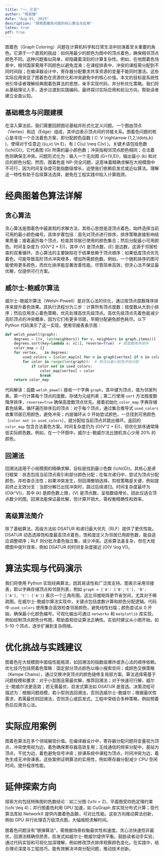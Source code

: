 ```yaml
---
title: "一、引言"
author: "杨其臻"
date: "Aug 01, 2025"
description: "探索图着色问题的核心算法与应用"
latex: true
pdf: true
---
```


图着色（Graph Coloring）问题在计算机科学和日常生活中扮演着至关重要的角色。它源于一个直观的挑战：如何用最少的颜色为图中的顶点着色，确保相邻顶点颜色不同。这种问题看似简单，却隐藏着深刻的计算复杂性。例如，在地图着色场景中，相邻国家需用不同颜色以避免混淆；在课程排表中，冲突的课程需分配到不同时间段；在编译器设计中，寄存器分配要求共享资源的变量不能同时激活。这些实际应用突显了图着色在资源优化和冲突避免中的核心价值。本文的目标是系统性地引导读者理解经典图着色算法的思想，亲手实现代码，并分析优化策略。我们将从基础理论入手，逐步过渡到实践编码，最终探讨实际应用和前沿方向，帮助读者建立全面认知。

## 基础概念与问题建模

在深入算法前，我们需要回顾图论基础并形式化定义问题。一个图由顶点（Vertex）和边（Edge）组成，其中边表示顶点间的邻接关系。图着色问题的核心是寻找一个合法着色方案，即分配颜色函数 \( C: V \rightarrow \{1,2,\ldots,k\} \)，使得对于任意边 \((u,v) \in E\)，有 \( C(u) \neq C(v) \)。关键术语包括色数 \(\chi(G)\)，它代表图 \(G\) 所需的最小颜色数；冲突指相邻顶点颜色相同；合法着色则确保无冲突。问题形式化为：输入一个无向图 \(G=(V,E)\)，输出最小 \(k\) 和对应的颜色分配。然而，图着色是 NP-完全问题，这意味着精确求解在大规模图中不可行，因为时间复杂度可能指数级增长，迫使我们依赖启发式或近似算法。理解这一特性有助于后续算法选择，避免在工程实践中陷入计算瓶颈。

# 经典图着色算法详解

## 贪心算法

贪心算法是图着色中最直观的求解方法，其核心思想是逐顶点着色，始终选择当前可用的最小颜色编号。具体步骤包括：首先对顶点进行排序，排序策略直接影响结果质量；接着遍历每个顶点，检查其邻居已使用的颜色集合；然后分配最小可用颜色。时间复杂度为 \(O(V^2 + E)\)，其中 \(V\) 是顶点数，\(E\) 是边数，这源于邻居检查的双重循环。贪心算法的主要缺陷在于结果依赖于顶点顺序：如果低度顶点优先着色，可能导致高阶顶点冲突增多，增加所需颜色数。例如，一个随机排序的图可能使用更多颜色，而优化排序能显著改善性能。尽管简单高效，但贪心法不保证最优解，仅提供可行方案。

## 威尔士-鲍威尔算法

威尔士-鲍威尔算法（Welsh-Powell）是对贪心法的优化，通过按顶点度数降序排序来提升着色效果。其执行流程分为三步：计算所有顶点度数；按度数从大到小排序；然后应用贪心着色策略，优先处理高优先级顶点。高优先级顶点先着色能减少高阶顶点的冲突概率，因为它们有更多邻居，早期分配避免颜色耗尽。以下 Python 代码演示了这一实现，使用邻接表表示图：

```python
def welsh_powell(graph):
    degrees = [(v, len(neighbors)) for v, neighbors in graph.items()]
    degrees.sort(key=lambda x: x[1], reverse=True)  # 按度数降序排序
    color_map = {}
    for vertex, _ in degrees:
        used_colors = {color_map[n] for n in graph[vertex] if n in color_map}  # 收集邻居已用颜色
        for color in range(len(graph)):  # 尝试从最小颜色开始分配
            if color not in used_colors:
                color_map[vertex] = color
                break
    return color_map
```

代码解读：函数 `welsh_powell` 接收一个字典 `graph`，其中键为顶点，值为邻居列表。第一行计算每个顶点的度数，存储为元组列表；第二行使用 `sort` 方法按度数降序排序，`reverse=True` 确保高度数顶点优先。接着初始化 `color_map` 字典存储着色结果。循环遍历排序后的顶点：对于每个顶点，通过集合推导式 `used_colors` 收集邻居已用颜色，避免冲突；内层循环从 0 开始尝试颜色，一旦找到可用颜色（`color not in used_colors`），就分配给当前顶点并跳出循环。返回的 `color_map` 包含合法着色方案。时间复杂度仍为 \(O(V^2 + E)\)，但优化排序通常降低实际颜色数。例如，在一个环图中，威尔士-鲍威尔法比随机贪心少用 20% 的颜色。

## 回溯法

回溯法适用于小规模图的精确求解，目标是找到最小色数 \(\chi(G)\)。其核心是递归框架：状态包括当前顶点索引和部分颜色分配；在每次递归中，尝试为顶点分配颜色，并检查合法性；如果冲突发生，则回溯撤销选择。剪枝策略是关键，例如提前终止无效分支：当部分解已出现冲突时，跳过后续递归。时间复杂度最坏为 \(O(k^V)\)，其中 \(k\) 是颜色数上限，\(V\) 是顶点数，呈指数级增长，因此仅适合顶点数少的图。回溯法能保证最优解，但计算开销大，需权衡精确性和效率。

## 高级算法简介

除了基础算法，高级方法如 DSATUR 和递归最大优先（RLF）提供了更优性能。DSATUR 动态选择饱和度最高顶点着色，饱和度定义为邻居已用颜色数，能自适应调整顺序；RLF 则分批次着色独立集，减少冲突。这些算法虽复杂，但在大规模图中提升效率，例如 DSATUR 的时间复杂度接近 \(O(V \log V)\)。

# 算法实现与代码演示

我们将使用 Python 实现经典算法，因其易读性和广泛库支持。图表示采用邻接表，即以字典存储顶点和邻居列表，例如 `graph = {'A': ['B','C'], 'B': ['A'], 'C': ['A']}` 表示一个三角形图。这比邻接矩阵更节省空间，尤其对于稀疏图。在威尔士-鲍威尔算法实现中，关键点包括度数计算和颜色分配逻辑。代码中 `used_colors` 使用集合高效检查邻居颜色，避免线性扫描；颜色尝试从 0 开始，确保最小化颜色编号。可视化输出可通过 `networkx` 和 `matplotlib` 库实现，例如绘制顶点颜色分布图，帮助直观验证算法正确性。实验时建议从小图开始，如 5-10 个顶点，逐步扩展到复杂网络。

# 优化挑战与实践建议

图着色在大规模图中面临性能瓶颈，如回溯法的指数级爆炸或贪心法的顺序依赖。优化技巧包括预着色策略：固定部分顶点颜色以缩小搜索空间；或颜色交换策略（Kempe Chains），通过交换冲突顶点的颜色链修复局部方案。算法选择需基于问题规模和要求：对于小型图且需最优解，推荐回溯法；对于快速可行解，威尔士-鲍威尔法更高效；若无需最优，启发式算法如 DSATUR 是首选。决策流程可描述为：根据问题规模，若小型则选回溯法，否则选威尔士-鲍威尔；根据最优性需求，若需最优则回溯法，否则贪心或启发式。工程中常结合多种策略，例如预着色后应用贪心法。

# 实际应用案例

图着色算法在多个领域展现价值。在编译器设计中，寄存器分配问题将变量视为顶点，冲突使用视为边，着色确保寄存器高效复用；无线通信的频率分配中，基站为顶点，干扰为边，着色避免信号冲突；排课系统中课程为顶点，时间冲突为边，着色生成无冲突课表。这些案例证明算法的实用性，例如寄存器分配减少 CPU 空闲时间，提升程序性能。

# 延伸探索方向

探索方向包括特殊图的色数结论：如二分图 \(\chi = 2\)，平面图受四色定理约束 \(\chi \leq 4\)；并行图着色利用 GPU 加速，如 CuGraph 库实现分布式计算；现代算法库如 NetworkX 提供内置着色函数，可对比性能。这些方向推动算法创新，例如 GPU 并行处理百万级顶点图，大幅缩短求解时间。


图着色问题没有“银弹算法”，需根据场景权衡最优性和速度。贪心法快速但非最优，回溯法精确但昂贵，启发式如威尔士-鲍威尔提供平衡。鼓励读者动手实验，通过代码实现和可视化加深理解，例如修改顶点排序观察颜色变化。在实践中，结合理论深度与工程技巧，能有效解决冲突分配问题，推动技术创新。
